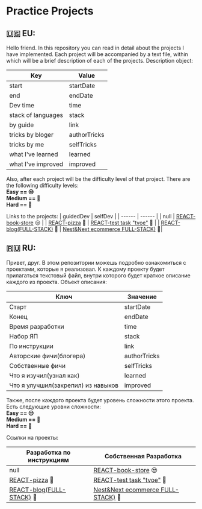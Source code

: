 # Practice Projects

## 🇺🇸 EU: 
Hello friend.
In this repository you can read in detail about the projects I have implemented.
Each project will be accompanied by a text file, within which will be a brief description of each of the projects.
Description object:

| Key  | Value |
| ------ | ------ |
| start | startDate |
| end | endDate |
| Dev time | time |
| stack of languages | stack |
| by guide | link |
| tricks by bloger | authorTricks |
| tricks by me | selfTricks |
| what I've learned | learned |
| what I've improved | improved |

Also, after each project will be the difficulty level of that project. There are the following difficulty levels:
<br/>
<b>Easy == 😒
<br/>
Medium == 👀
<br/>
Hard == 💋
<br/>
</b>


Links to the projects:
| guidedDev  | selfDev |
| ------ | ------ |
| null | [REACT-book-store](https://github.com/gudkovWay/projects/tree/main/selfDev/react-book-store) 😒 |
| [REACT-pizza](https://github.com/gudkovWay/projects/tree/main/guidedDev/react-pizza)  👀 | [REACT-test task "tvoe"](https://github.com/gudkovWay/tvoe) 👀  |
| [REACT-blog(FULL-STACK)](https://github.com/gudkovWay/projects/tree/main/guidedDev/react-blog)  👀 | [Nest&Next ecommerce FULL-STACK)](https://github.com/gudkovWay/ecommerce) 💋|


## 🇷🇺 RU:

Привет, друг.
В этом репозитории можешь подробно ознакомиться с проектами, которые я реализовал.
К каждому проекту будет прилагаться текстовый файл, внутри которого будет краткое описание каждого из проекта.
Объект описания:

| Ключ  | Значение |
| ------ | ------ |
| Старт | startDate |
| Конец | endDate |
| Время разработки | time |
| Набор ЯП | stack |
| По инструкции | link |
| Авторские фичи(блогера) | authorTricks |
| Собственные фичи | selfTricks |
| Что я изучил(узнал как) | learned |
| Что я улучшил(закрепил) из навыков | improved |

Также, после каждого проекта будет уровень сложности этого проекта. Есть следующие уровни сложности:
<br/>
<b>Easy == 😒
<br/>
Medium == 👀
<br/>
Hard == 💋
<br/>
</b>

Ссылки на проекты:

| Разработка по инструкциям  | Собственная Разработка |
| ------ | ------ |
| null | [REACT-book-store](https://github.com/gudkovWay/projects/tree/main/selfDev/react-book-store) 😒|
| [REACT-pizza](https://github.com/gudkovWay/projects/tree/main/guidedDev/react-pizza) 👀 | [REACT-test task "tvoe"](https://github.com/gudkovWay/tvoe) 👀   |
| [REACT-blog(FULL-STACK)](https://github.com/gudkovWay/projects/tree/main/guidedDev/react-blog) 👀  | [Nest&Next ecommerce FULL-STACK)](https://github.com/gudkovWay/ecommerce) 💋 |
